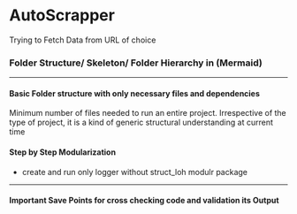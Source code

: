 # AutoScrapper
Trying to Fetch Data from URL of choice



### Folder Structure/ Skeleton/ Folder Hierarchy in (Mermaid)
---
#### Basic Folder structure with only necessary files and dependencies
<Note> Minimum number of files needed to run an entire project. Irrespective of the type of project, it is a kind of generic structural understanding at current time</Note>
#### Step by Step Modularization
- create and run only logger without struct_loh modulr package
---
#### Important Save Points for cross checking code and validation its Output
